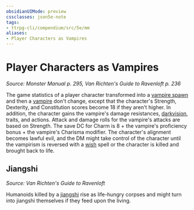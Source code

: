 ```yaml
---
obsidianUIMode: preview
cssclasses: json5e-note
tags:
- ttrpg-cli/compendium/src/5e/mm
aliases:
- Player Characters as Vampires
---
```

# Player Characters as Vampires
*Source: Monster Manual p. 295, Van Richten's Guide to Ravenloft p. 236* 

The game statistics of a player character transformed into a [vampire spawn](/3-Mechanics/CLI/Compendium/bestiary/undead/vampire-spawn.md) and then a [vampire](/3-Mechanics/CLI/Compendium/bestiary/undead/vampire.md) don't change, except that the character's Strength, Dexterity, and Constitution scores become 18 if they aren't higher. In addition, the character gains the vampire's damage resistances, [darkvision](/3-Mechanics/CLI/Rules/senses.md#Darkvision), traits, and actions. Attack and damage rolls for the vampire's attacks are based on Strength. The save DC for Charm is 8 + the vampire's proficiency bonus + the vampire's Charisma modifier. The character's alignment becomes lawful evil, and the DM might take control of the character until the vampirism is reversed with a [wish](/3-Mechanics/CLI/Compendium/spells/wish.md) spell or the character is killed and brought back to life.

## Jiangshi
_Source: Van Richten's Guide to Ravenloft_

Humanoids killed by a [jiangshi](/3-Mechanics/CLI/Compendium/bestiary/undead/jiangshi-vrgr.md) rise as life-hungry corpses and might turn into jiangshi themselves if they feed upon the living.